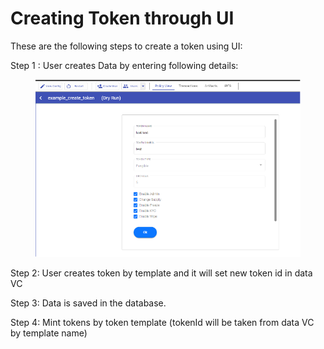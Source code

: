 # Creating Token through UI

These are the following steps to create a token using UI:

Step 1 : User creates Data by entering following details:

<figure><img src="../.gitbook/assets/image.png" alt=""><figcaption></figcaption></figure>

Step 2: User creates token by template and it will set new token id in data VC

Step 3: Data is saved in the database.

Step 4: Mint tokens by token template (tokenId will be taken from data VC by template name)
